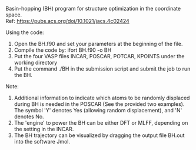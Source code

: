 Basin-hopping (BH) program for structure optimization in the coordinate space.   
Ref: https://pubs.acs.org/doi/10.1021/jacs.4c02424

Using the code:
1. Open the BH.f90 and set your parameters at the beginning of the file.
2. Compile the code by: ifort BH.f90 -o BH
3. Put the four VASP files INCAR, POSCAR, POTCAR, KPOINTS under the working directory
4. Put the command ./BH in the submission script and submit the job to run the BH.

Note:
1. Additional information to indicate which atoms to be randomly displaced during BH is needed in the POSCAR (See the provided two examples). The symbol 'Y' denotes Yes (allowing random displacement), and 'N' denotes No.
2. The 'engine' to power the BH can be either DFT or MLFF, depending on the setting in the INCAR.
3. The BH trajectory can be visualized by dragging the output file BH.out into the software Jmol.
